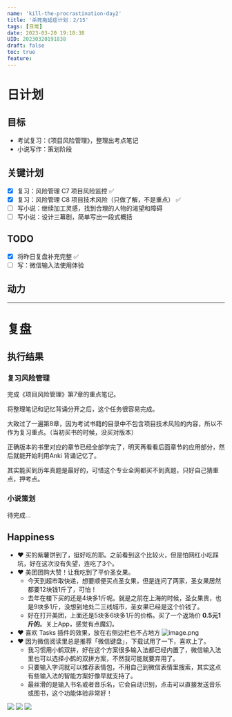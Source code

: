 ```yaml
---
name: 'kill-the-procrastination-day2'
title: '杀死拖延症计划：2/15'
tags: [日常]
date: 2023-03-20 19:18:38
UID: 20230320191838
draft: false
toc: true
feature: 
---
```




# 日计划
## 目标
- 考试复习：《项目风险管理》，整理出考点笔记
- 小说写作：策划阶段

## 关键计划
- [x] 复习：风险管理 C7 项目风险监控 ✅ 
- [x] 复习：风险管理 C8 项目技术风险（只做了解，不是重点） ✅ 
- [ ] 写小说：继续加工灵感，找到合理的人物的渴望和障碍
- [ ] 写小说：设计三幕剧，简单写出一段式概括

<!--more-->

## TODO
- [x] 将昨日复盘补充完整 ✅ 
- [ ] 写：微信输入法使用体验

## 动力


---

# 复盘
## 执行结果

### 复习风险管理
完成《项目风险管理》第7章的重点笔记。

将整理笔记和记忆背诵分开之后，这个任务很容易完成。

大致过了一遍第8章，因为考试书籍的目录中不包含项目技术风险的内容，所以不作为复习重点。（当初买书的时候，没买对版本）

正确版本的书里对应的章节已经全部学完了，明天再看看后面章节的应用部分，然后就能开始利用Anki 背诵记忆了。

其实能买到历年真题是最好的，可惜这个专业全网都买不到真题，只好自己猜重点，押考点。

### 小说策划
待完成...

## Happiness 
- ❤️ 买的紫薯饼到了，挺好吃的耶。之前看到这个比较火，但是怕网红小吃踩坑，好在这次没有失望，连吃了3个。
- ❤️ 美团团购大赞！让我吃到了平价圣女果。
	- 今天到超市取快递，想要顺便买点圣女果，但是连问了两家，圣女果居然都要12块钱1斤了，可怕！
	- 去年在楼下买的还是4块多1斤呢。就是之前在上海的时候，圣女果贵，也是9块多1斤，没想到地处二三线城市，圣女果已经是这个价钱了。
	- 好在打开美团，上面还是5块多6块多1斤的价格。买了一个返场价 **0.5元1斤的**。关上App，感觉有点魔幻。 
- ❤️ 喜欢 Tasks 插件的效果，放在右侧边栏也不占地方
	![image.png](https://s2.loli.net/2023/03/20/UqaI3YTxrmpZPHg.png)
- ❤️ 因为微信阅读里总是推荐「微信键盘」，下载试用了一下，喜欢上了。
	- 我习惯用小鹤双拼，好在这个方案很多输入法都已经内置了，微信输入法里也可以选择小鹤的双拼方案，不然我可能就要弃用了。
	- 只要输入字词就可以推荐表情包，不用自己到微信表情里搜索，其实这点有些输入法的智能方案好像早就支持了。
	- 最丝滑的是输入书名或者音乐名，它会自动识别，点击可以直接发送音乐或图书，这个功能体验非常好！
	
<gallery>
    <img src="https://s2.loli.net/2023/03/20/mcaCtiKAfMIe4wX.jpg">
    <img src="https://s2.loli.net/2023/03/20/Y8ctleZCTyOfMSQ.jpg">
    <img src="https://s2.loli.net/2023/03/20/uFbVot8PXYcGvNe.jpg">
</gallery>

